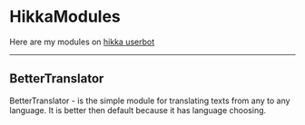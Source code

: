 # HikkaModules 
Here are my modules on [hikka userbot](https://github.com/hikariatama/Hikka)

---
## BetterTranslator
BetterTranslator - is the simple module for translating texts from any to any language. It is better then default because it has language choosing.
